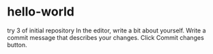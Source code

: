 # hello-world
try 3 of initial repository
In the editor, write a bit about yourself.
Write a commit message that describes your changes.
Click Commit changes button.

